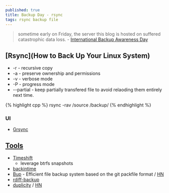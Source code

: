 ```yaml
---
published: true
title: Backup Day - rsync
tags: rsync backup file
---
```

> sometime early on Friday, the server this blog is hosted on suffered catastrophic data loss.  - [International Backup Awareness Day](https://blog.codinghorror.com/international-backup-awareness-day/)

## [Rsync](How to Back Up Your Linux System)

- -r - recursive copy
- -a - preserve ownership and permissions
- -v - verbose mode
- -P - progress mode
- --partial - keep partially transfered file to avoid relaoding them entirely next time.

{% highlight cpp %}
rsync -rav /source /backup/
{% endhighlight %}

### UI
- [Grsync](http://www.opbyte.it/grsync/)

## [Tools](https://www.maketecheasier.com/time-machine-alternatives-linux/)
- [Timeshift](https://github.com/teejee2008/timeshift)
	- leverage btrfs snapshots
- [backintime](https://github.com/bit-team/backintime)
- [	Bup](https://github.com/bup/bup) - Efficient file backup system based on the git packfile format  / [HN](https://news.ycombinator.com/item?id=7245297)
- [rdiff-backup](https://rdiff-backup.net/) 
- [duplicity](http://duplicity.nongnu.org/) / [HN](https://news.ycombinator.com/item?id=6712244)
